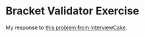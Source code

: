 # Bracket Validator Exercise

My response to [this problem from InterviewCake](https://www.interviewcake.com/question/python/bracket-validator?__s=gyigeu8pdg9do5gcoehd).
